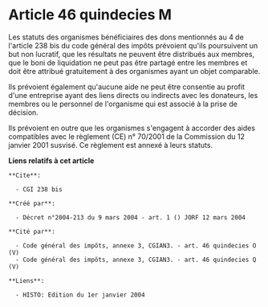 # Article 46 quindecies M

Les statuts des organismes bénéficiaires des dons mentionnés au 4 de l'article 238 bis du code général des impôts prévoient
qu'ils poursuivent un but non lucratif, que les résultats ne peuvent être distribués aux membres, que le boni de liquidation
ne peut pas être partagé entre les membres et doit être attribué gratuitement à des organismes ayant un objet comparable.

Ils prévoient également qu'aucune aide ne peut être consentie au profit d'une entreprise ayant des liens directs ou indirects
avec les donateurs, les membres ou le personnel de l'organisme qui est associé à la prise de décision.

Ils prévoient en outre que les organismes s'engagent à accorder des aides compatibles avec le règlement (CE) n° 70/2001 de la
Commission du 12 janvier 2001 susvisé. Ce règlement est annexé à leurs statuts.

**Liens relatifs à cet article**

	**Cite**:

	  - CGI 238 bis

	**Créé par**:

	  - Décret n°2004-213 du 9 mars 2004 - art. 1 () JORF 12 mars 2004

	**Cité par**:

	  - Code général des impôts, annexe 3, CGIAN3. - art. 46 quindecies O (V)
	  - Code général des impôts, annexe 3, CGIAN3. - art. 46 quindecies Q (V)

	**Liens**:

	  - HISTO: Edition du 1er janvier 2004
